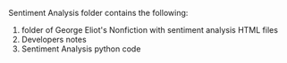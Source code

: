 Sentiment Analysis folder contains the following:
1. folder of George Eliot's Nonfiction with sentiment analysis HTML files
2. Developers notes
3. Sentiment Analysis python code
